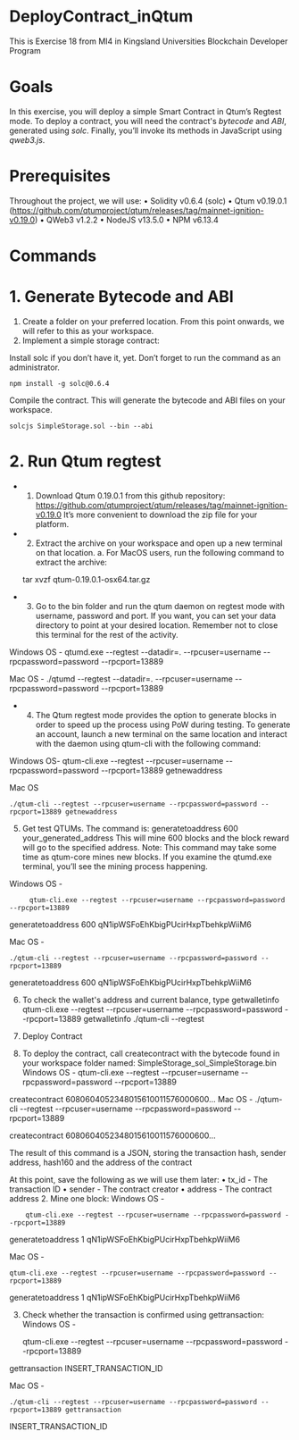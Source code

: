 # DeployContract_inQtum
This is Exercise 18 from MI4 in Kingsland Universities Blockchain Developer Program

# Goals 
In this exercise, you will deploy a simple Smart Contract in Qtum’s Regtest mode.
To deploy a contract, you will need the contract's *bytecode* and *ABI*, generated using *solc*.
Finally, you’ll invoke its methods in JavaScript using *qweb3.js*.

# Prerequisites
Throughout the project, we will use:
• Solidity v0.6.4 (solc)
• Qtum v0.19.0.1 (https://github.com/qtumproject/qtum/releases/tag/mainnet-ignition-v0.19.0)
• QWeb3 v1.2.2
• NodeJS v13.5.0
• NPM v6.13.4

# Commands

# 1. Generate Bytecode and ABI
1. Create a folder on your preferred location. From this point onwards, we will refer to this as your workspace.
2. Implement a simple storage contract:

Install solc if you don’t have it, yet. Don’t forget to run the command as an administrator.

    npm install -g solc@0.6.4
    
Compile the contract. This will generate the bytecode and ABI files on your workspace.

    solcjs SimpleStorage.sol --bin --abi
    
# 2. Run Qtum regtest
- 1. Download Qtum 0.19.0.1 from this github repository:
https://github.com/qtumproject/qtum/releases/tag/mainnet-ignition-v0.19.0
It’s more convenient to download the zip file for your platform.

- 2. Extract the archive on your workspace and open up a new terminal on that location.
a. For MacOS users, run the following command to extract the archive:

    tar xvzf qtum-0.19.0.1-osx64.tar.gz

- 3. Go to the bin folder and run the qtum daemon on regtest mode with username, password and port.
If you want, you can set your data directory to point at your desired location.
Remember not to close this terminal for the rest of the activity.

Windows OS -
       qtumd.exe --regtest --datadir=. --rpcuser=username --rpcpassword=password --rpcport=13889
       
Mac OS -
      ./qtumd --regtest --datadir=. --rpcuser=username --rpcpassword=password --rpcport=13889

- 4. The Qtum regtest mode provides the option to generate blocks in order to speed up the process using PoW
during testing. To generate an account, launch a new terminal on the same location and interact with the
daemon using qtum-cli with the following command:

Windows OS- 
    qtum-cli.exe --regtest --rpcuser=username --rpcpassword=password --rpcport=13889 getnewaddress
    
Mac OS
    
    ./qtum-cli --regtest --rpcuser=username --rpcpassword=password --rpcport=13889 getnewaddress
    
5. Get test QTUMs. The command is: generatetoaddress 600 your_generated_address
This will mine 600 blocks and the block reward will go to the specified address.
Note: This command may take some time as qtum-core mines new blocks.
If you examine the qtumd.exe terminal, you’ll see the mining process happening.

Windows OS -
         
         qtum-cli.exe --regtest --rpcuser=username --rpcpassword=password --rpcport=13889

generatetoaddress 600 qN1ipWSFoEhKbigPUcirHxpTbehkpWiiM6
  
  Mac OS -
  
    ./qtum-cli --regtest --rpcuser=username --rpcpassword=password --rpcport=13889
    
generatetoaddress 600 qN1ipWSFoEhKbigPUcirHxpTbehkpWiiM6

6. To check the wallet's address and current balance, type getwalletinfo
qtum-cli.exe --regtest --rpcuser=username --rpcpassword=password --rpcport=13889 getwalletinfo
./qtum-cli --regtest

3. Deploy Contract
1. To deploy the contract, call createcontract with the bytecode found in your workspace folder named:
SimpleStorage_sol_SimpleStorage.bin
Windows OS -
        qtum-cli.exe --regtest --rpcuser=username --rpcpassword=password --rpcport=13889

createcontract 6080604052348015610011576000600...
Mac OS -
        ./qtum-cli --regtest --rpcuser=username --rpcpassword=password --rpcport=13889

createcontract 6080604052348015610011576000600...

The result of this command is a JSON, storing the transaction hash, sender address, hash160 and the
address of the contract

At this point, save the following as we will use them later:
• tx_id - The transaction ID
• sender - The contract creator
• address - The contract address
2. Mine one block:
Windows OS -

        qtum-cli.exe --regtest --rpcuser=username --rpcpassword=password --rpcport=13889

generatetoaddress 1 qN1ipWSFoEhKbigPUcirHxpTbehkpWiiM6

Mac OS -

    qtum-cli.exe --regtest --rpcuser=username --rpcpassword=password --rpcport=13889

generatetoaddress 1 qN1ipWSFoEhKbigPUcirHxpTbehkpWiiM6

3. Check whether the transaction is confirmed using gettransaction:
Windows OS -

    qtum-cli.exe --regtest --rpcuser=username --rpcpassword=password --rpcport=13889

gettransaction INSERT_TRANSACTION_ID

Mac OS -

    ./qtum-cli --regtest --rpcuser=username --rpcpassword=password --rpcport=13889 gettransaction

INSERT_TRANSACTION_ID
